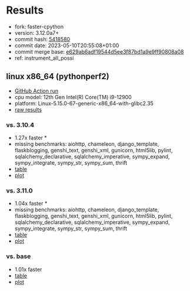 # Results

- fork: faster-cpython
- version: 3.12.0a7+
- commit hash: [5418580](https://github.com/faster%2dcpython/cpython/commit/5418580)
- commit date: 2023-05-10T20:55:08+01:00
- commit merge base: [e629ab6adf19544d5ee3f87bd1a9e9ff90808a08](https://github.com/faster%2dcpython/cpython/commit/e629ab6adf19544d5ee3f87bd1a9e9ff90808a08)
- ref: instrument_all_possi

## linux x86_64 (pythonperf2)

- [GitHub Action run](https://github.com/faster-cpython/benchmarking/actions/runs/4947515993)
- cpu model: 12th Gen Intel(R) Core(TM) i9-12900
- platform: Linux-5.15.0-67-generic-x86_64-with-glibc2.35
- [raw results](bm-20230510-pythonperf2-x86_64-faster%252dcpython-instrument_all_possi-3.12.0a7%2B-5418580.json)

### vs. 3.10.4

- 1.27x faster \*
- missing benchmarks: aiohttp, chameleon, django_template, flaskblogging, genshi_text, genshi_xml, gunicorn, html5lib, pylint, sqlalchemy_declarative, sqlalchemy_imperative, sympy_expand, sympy_integrate, sympy_str, sympy_sum, thrift
- [table](bm-20230510-pythonperf2-x86_64-faster%252dcpython-instrument_all_possi-3.12.0a7%2B-5418580-vs-3.10.4.md)
- [plot](bm-20230510-pythonperf2-x86_64-faster%252dcpython-instrument_all_possi-3.12.0a7%2B-5418580-vs-3.10.4.png)

### vs. 3.11.0

- 1.04x faster \*
- missing benchmarks: aiohttp, chameleon, django_template, flaskblogging, genshi_text, genshi_xml, gunicorn, html5lib, pylint, sqlalchemy_declarative, sqlalchemy_imperative, sympy_expand, sympy_integrate, sympy_str, sympy_sum, thrift
- [table](bm-20230510-pythonperf2-x86_64-faster%252dcpython-instrument_all_possi-3.12.0a7%2B-5418580-vs-3.11.0.md)
- [plot](bm-20230510-pythonperf2-x86_64-faster%252dcpython-instrument_all_possi-3.12.0a7%2B-5418580-vs-3.11.0.png)

### vs. base

- 1.01x faster
- [table](bm-20230510-pythonperf2-x86_64-faster%252dcpython-instrument_all_possi-3.12.0a7%2B-5418580-vs-base.md)
- [plot](bm-20230510-pythonperf2-x86_64-faster%252dcpython-instrument_all_possi-3.12.0a7%2B-5418580-vs-base.png)

